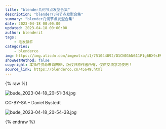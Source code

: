 ```yaml
---
title: "blender几何节点发型合集"
description: "blender几何节点发型合集"
summary: "blender几何节点发型合集"
date: 2023-04-18 00:00:00
updated: 2023-04-18 00:00:00
author: blenderit
tags: 
    - 毛发插件
categories:
    - blenderco
img: https://img.alicdn.com/imgextra/i1/751044092/O1CN01hN611F1g6BX9sE9de_!!751044092.jpg
showGetMethod: false
copyright: 本插件资源来自网络，版权归原作者所有，仅供交流学习使用！
source_link: https://blenderco.cn/45649.html
---
```


{% raw %}
<p><img src="https://img.alicdn.com/imgextra/i1/751044092/O1CN01hN611F1g6BX9sE9de_!!751044092.jpg" alt="bude_2023-04-18_20-51-34.jpg"></p><p>CC-BY-SA – Daniel Bystedt</p><p><img src="https://img.alicdn.com/imgextra/i1/751044092/O1CN013rxP451g6BX9sS7HH_!!751044092.jpg" alt="bude_2023-04-18_20-54-38.jpg"></p>
<div style="display: none">blenderco</div>
{% endraw %}